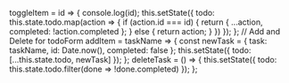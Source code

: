 toggleItem = id => {
    console.log(id);
    this.setState({
      todo: this.state.todo.map(action => {
        if (action.id === id) {
          return {
            ...action,
            completed: !action.completed
          };
        } else {
          return action;
        }
      })
    });
  };
  // Add and Delete for todoForm
  addItem = taskName => {
    const newTask = {
      task: taskName,
      id: Date.now(),
      completed: false
    };
    this.setState({
      todo: [...this.state.todo, newTask]
    });
  };
  deleteTask = () => {
    this.setState({
      todo: this.state.todo.filter(done => !done.completed)
    });
  };

 <TodoList 
        todo={this.state.todo}
        toggleItem={this.toggle}/>
        </div>